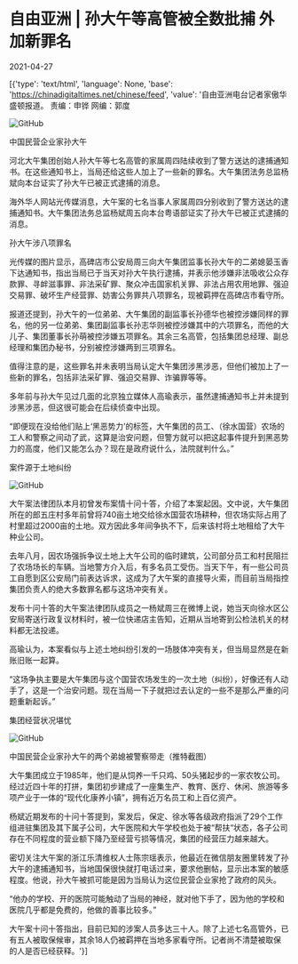 # 自由亚洲 | 孙大午等高管被全数批捕 外加新罪名

2021-04-27

[{'type': 'text/html', 'language': None, 'base': 'https://chinadigitaltimes.net/chinese/feed', 'value': '自由亚洲电台记者家傲华盛顿报道。 责编：申铧 网编：郭度

![GitHub](https://chinadigitaltimes.net/chinese/files/2021/04/post-665338-60877621ab727.)

中国民营企业家孙大午

河北大午集团创始人孙大午等七名高管的家属周四陆续收到了警方送达的逮捕通知书。在这些通知书上，当局还给这些人加上了一些新的罪名。大午集团法务总监杨斌向本台证实了孙大午已被正式逮捕的消息。

海外华人网站光传媒消息，大午案的七名当事人家属周四分别收到了警方送达的逮捕通知书。大午集团法务总监杨斌周五向本台粤语部证实了孙大午已被正式逮捕的消息。

孙大午涉八项罪名

光传媒的图片显示，高碑店市公安局周三向大午集团监事长孙大午的二弟媳晏玉香下达通知书，指出当局已于当天对孙大午执行逮捕，并表示他涉嫌非法吸收公众存款罪、寻衅滋事罪、非法采矿罪、聚众冲击国家机关罪、非法占用农用地罪、强迫交易罪、破坏生产经营罪、妨害公务罪共八项罪名，现被羁押在高碑店市看守所。

报道还提到，孙大午的一位弟弟、大午集团的副监事长孙德华也被控涉嫌同样的罪名，他的另一位弟弟、集团副监事长孙志华则被控涉嫌其中的六项罪名，而他的大儿子、集团董事长孙萌被控涉嫌五项罪名。其余三名高管，包括集团总经理、副总经理和集团办秘书，分别被控涉嫌两到三项罪名。

值得注意的是，这些罪名并未表明当局认定大午集团涉黑涉恶，但他们被加上了一些新的罪名，包括非法采矿罪、强迫交易罪、诈骗罪等等。

多年前与孙大午见过几面的北京独立媒体人高瑜表示，虽然逮捕通知书上并未提到涉黑涉恶，但这很可能会在后续侦查中出现。

“即便现在没给他们贴上‘黑恶势力’的标签，大午集团的员工、（徐水国营）农场的工人和警察之间动了武，这算是治安问题，但警方就可以把这起事件提升到黑恶势力的高度，他们又能怎么办？现在是政府说什么，法院就判什么。”

案件源于土地纠纷

![GitHub](https://chinadigitaltimes.net/chinese/files/2021/04/post-665338-60877621eb53f.)

大午案法律团队本月初曾发布案情十问十答，介绍了本案起因。文中说，大午集团所在的郎五庄村多年前曾将740亩土地交给徐水国营农场耕种，但农场实际占用了村里超过2000亩的土地。双方因此多年间争执不下，后来该村将土地租给了大午种业公司。

去年八月，因农场强拆争议土地上大午公司的临时建筑，公司部分员工和村民阻拦了农场场长的车辆。当地警方介入后，有多名员工受伤。当天下午，有一些公司员工自愿到区公安局门前表达诉求，这成为了大午案的直接导火索，而目前当局指控集团负责人的绝大多数罪名都与这场冲突有关。

发布十问十答的大午案法律团队成员之一杨斌周三在微博上说，她当天向徐水区公安局寄送行政复议材料时，被一位快递店主告知，近期从当地寄到公检法机关的材料都无法投递。

高瑜认为，本案看似与上述土地纠纷引发的一场肢体冲突有关，但当局显然是在新账旧账一起算。

“这场争执主要是大午集团与这个国营农场发生的一次土地（纠纷），好像还有人动手了，这是一个治安问题。现在当局一下子就把过去认定的一些不是那么严重的问题重新起诉。”

集团经营状况堪忧

![GitHub](https://chinadigitaltimes.net/chinese/files/2021/04/post-665338-60877622392c8.)

中国民营企业家孙大午的两个弟媳被警察带走（推特截图）

大午集团成立于1985年，他们是从饲养一千只鸡、50头猪起步的一家农牧公司。经过近四十年的打拼，集团初步建成了一座集生产、教育、医疗、休闲、旅游等多项产业于一体的“现代化康养小镇”，拥有近万名员工和上百亿资产。

杨斌近期发布的十问十答提到，案发后，保定、徐水等各级政府指派了29个工作组进驻集团及其下属子公司，大午医院和大午学校也处于被“帮扶“状态，各子公司存在不同程度的营业额下降乃至经营亏损等情况，集团的经营压力越来越大。

密切关注大午案的浙江乐清维权人士陈宗瑶表示，他最近在微信朋友圈里转发了孙大午的逮捕通知书，当地国保很快就打电话过来，要求他删帖，显示出本案的敏感程度。他说，孙大午被抓可能是因为当局认为这位民营企业家抢了政府的风头。

“他办的学校、开的医院可能触动了当局的神经，就对他下手了，因为他的学校和医院几乎都是免费的，他做的善事比较多。”

大午案十问十答指出，目前已知的涉案人员多达三十人。除了上述七名高管外，已有五人被取保候审，其余18人仍被羁押在当地多家看守所。记者尚不清楚被取保的人是否已经获释。'}]